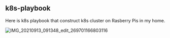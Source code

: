 k8s-playbook
---
Here is k8s playbook that construct k8s cluster on Rasberry Pis in my home.

![IMG_20210913_091348_edit_269701166803116](https://user-images.githubusercontent.com/7029819/133007799-98254af1-b9cf-46bf-98aa-02f089af38a8.jpg)
